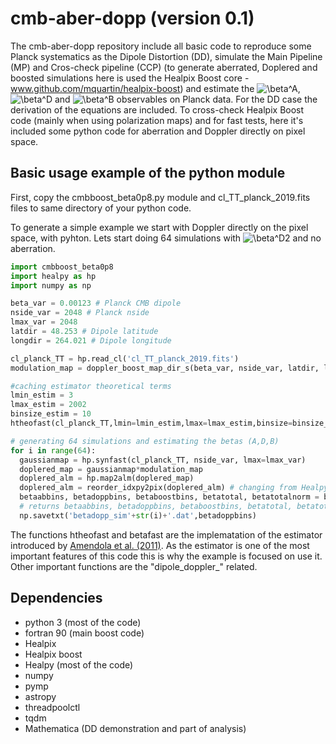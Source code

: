 # cmb-aber-dopp (version 0.1)

The cmb-aber-dopp repository include all basic code to reproduce some Planck systematics as the Dipole Distortion (DD), simulate the Main Pipeline (MP) and Cros-check pipeline (CCP) (to generate aberrated, Doplered and boosted simulations here is used the Healpix Boost core - www.github.com/mquartin/healpix-boost) and estimate the ![\beta^A
](https://render.githubusercontent.com/render/math?math=%5Ctextstyle+%5Cbeta%5EA%0A),![\beta^D
](https://render.githubusercontent.com/render/math?math=%5Ctextstyle+%5Cbeta%5ED%0A) and ![\beta^B
](https://render.githubusercontent.com/render/math?math=%5Ctextstyle+%5Cbeta%5EB%0A) observables on Planck data. For the DD case the derivation of the equations are included. To cross-check Healpix Boost code (mainly when using polarization maps) and for fast tests, here it's included some python code for aberration and Doppler directly on pixel space.

## Basic usage example of the python module
First, copy the cmbboost_beta0p8.py module and cl_TT_planck_2019.fits files to same directory of your python code.

To generate a simple example we start with Doppler directly on the pixel space, with pyhton. Lets start doing 64 simulations with ![\beta^D2
](https://render.githubusercontent.com/render/math?math=%5Ctextstyle+%5Cbeta%5ED=0.00123%0A) and no aberration.


```python
import cmbboost_beta0p8
import healpy as hp
import numpy as np

beta_var = 0.00123 # Planck CMB dipole
nside_var = 2048 # Planck nside
lmax_var = 2048
latdir = 48.253 # Dipole latitude
longdir = 264.021 # Dipole longitude

cl_planck_TT = hp.read_cl('cl_TT_planck_2019.fits')
modulation_map = doppler_boost_map_dir_s(beta_var, nside_var, latdir, longdir) # modulation map on pixel space

#caching estimator theoretical terms
lmin_estim = 3
lmax_estim = 2002
binsize_estim = 10
htheofast(cl_planck_TT,lmin=lmin_estim,lmax=lmax_estim,binsize=binsize_estim)

# generating 64 simulations and estimating the betas (A,D,B)
for i in range(64):
  gaussianmap = hp.synfast(cl_planck_TT, nside_var, lmax=lmax_var)
  doplered_map = gaussianmap*modulation_map
  doplered_alm = hp.map2alm(doplered_map)
  doplered_alm = reorder_idxpy2pix(doplered_alm) # changing from Healpy to Healpix fortran index order - betafast estimator only understand this ordering.
  betaabbins, betadoppbins, betaboostbins, betatotal, betatotalnorm = betafast(doplered_alm,lmin=lmin_estim,lmax=lmax_estim,binsize=binsize_estim,return_var=True) 
  # returns betaabbins, betadoppbins, betaboostbins, betatotal, betatotalnorm
  np.savetxt('betadopp_sim'+str(i)+'.dat',betadoppbins)

```

The functions htheofast and betafast are the implematation of the estimator introduced by [Amendola et al. (2011)](https://arxiv.org/abs/1008.1183). 
As the estimator is one of the most important features of this code this is why the example is focused on use it. Other important functions are the "dipole_doppler_" related. 

## Dependencies
* python 3 (most of the code)
* fortran 90 (main boost code)
* Healpix
* Healpix boost
* Healpy (most of the code)
* numpy
* pymp
* astropy
* threadpoolctl
* tqdm
* Mathematica (DD demonstration and part of analysis)
